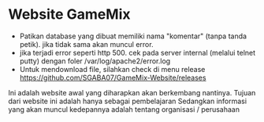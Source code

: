 # Website GameMix

- Patikan database yang dibuat memiliki nama "komentar" (tanpa tanda petik). jika tidak sama akan muncul error.
- jika terjadi error seperti http 500. cek pada server internal (melalui telnet putty) dengan foler /var/log/apache2/error.log
- Untuk mendownload file, silahkan check di menu release https://github.com/SGABA07/GameMix-Website/releases

Ini adalah website awal yang diharapkan akan berkembang nantinya. Tujuan dari website ini adalah hanya sebagai pembelajaran
Sedangkan informasi yang akan muncul kedepannya adalah tentang organisasi / perusahaan
